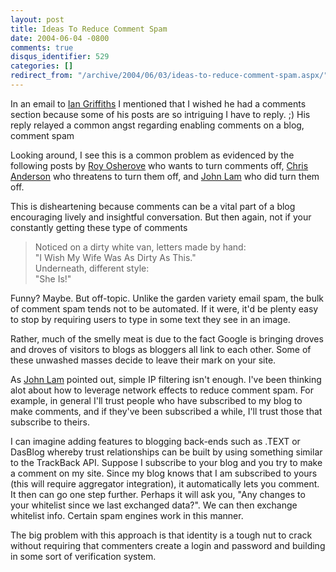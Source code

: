 ```yaml
---
layout: post
title: Ideas To Reduce Comment Spam
date: 2004-06-04 -0800
comments: true
disqus_identifier: 529
categories: []
redirect_from: "/archive/2004/06/03/ideas-to-reduce-comment-spam.aspx/"
---
```


In an email to [Ian Griffiths](http://www.interact-sw.co.uk/iangblog/) I
mentioned that I wished he had a comments section because some of his
posts are so intriguing I have to reply. ;) His reply relayed a common
angst regarding enabling comments on a blog, comment spam

Looking around, I see this is a common problem as evidenced by the
following posts by [Roy
Osherove](http://weblogs.asp.net/rosherove/archive/2004/05/22/138856.aspx)
who wants to turn comments off, [Chris
Anderson](http://www.simplegeek.com/permalink.aspx/a12905a5-a839-44ec-8275-8ec605fd4405)
who threatens to turn them off, and [John
Lam](http://www.iunknown.com/000441.html) who did turn them off.

This is disheartening because comments can be a vital part of a blog
encouraging lively and insightful conversation. But then again, not if
your constantly getting these type of comments

> Noticed on a dirty white van, letters made by hand: \
>  "I Wish My Wife Was As Dirty As This." \
>  Underneath, different style: \
>  "She Is!"

Funny? Maybe. But off-topic. Unlike the garden variety email spam, the
bulk of comment spam tends not to be automated. If it were, it'd be
plenty easy to stop by requiring users to type in some text they see in
an image.

Rather, much of the smelly meat is due to the fact Google is bringing
droves and droves of visitors to blogs as bloggers all link to each
other. Some of these unwashed masses decide to leave their mark on your
site.

As [John Lam](http://www.iunknown.com/000438.html) pointed out, simple
IP filtering isn't enough. I've been thinking alot about how to leverage
network effects to reduce comment spam. For example, in general I'll
trust people who have subscribed to my blog to make comments, and if
they've been subscribed a while, I'll trust those that subscribe to
theirs.

I can imagine adding features to blogging back-ends such as .TEXT or
DasBlog whereby trust relationships can be built by using something
similar to the TrackBack API. Suppose I subscribe to your blog and you
try to make a comment on my site. Since my blog knows that I am
subscribed to yours (this will require aggregator integration), it
automatically lets you comment. It then can go one step further. Perhaps
it will ask you, "Any changes to your whitelist since we last exchanged
data?". We can then exchange whitelist info. Certain spam engines work
in this manner.

The big problem with this approach is that identity is a tough nut to
crack without requiring that commenters create a login and password and
building in some sort of verification system.

